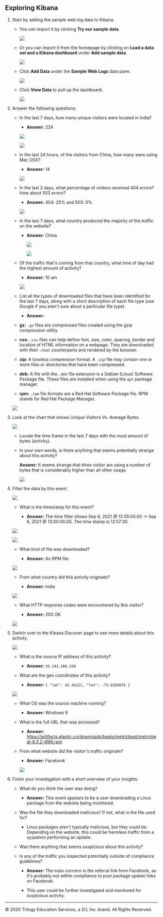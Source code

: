 ## Exploring Kibana

1. Start by adding the sample web log data to Kibana.

    - You can import it by clicking **Try our sample data**.

        ![](Images/Welcome.png)

    - Or you can import it from the homepage by clicking on **Load a data set and a Kibana dashboard** under **Add sample data**.

        ![](Images/add-data.png)

    - Click **Add Data** under the **Sample Web Logs** data pane.

        ![](Images/sampledata.png)

    - Click **View Data** to pull up the dashboard.

        ![](Images/view-data.png)

2. Answer the following questions:

    - In the last 7 days, how many unique visitors were located in India?

       - **Answer:** 224

        ![](Images/India.png)

        ![](Images/india-unique.png)

    - In the last 24 hours, of the visitors from China, how many were using Mac OSX?

       - **Answer:** 14

        ![](Images/china-osx.png)

    - In the last 2 days, what percentage of visitors received 404 errors? How about 503 errors?

        - **Answer:** 404: 25% and 503: 0%

         ![](Images/404-503.png)

    - In the last 7 days, what country produced the majority of the traffic on the website?

        - **Answer:** China

          ![](Images/most-traffic.png)

          ![](Images/most-traffic2.png)

    - Of the traffic that's coming from that country, what time of day had the highest amount of activity?

        - **Answer:** 10 am

         ![](Images/hour-day.png)

    - List all the types of downloaded files that have been identified for the last 7 days, along with a short description of each file type (use Google if you aren't sure about a particular file type).

        - **Answer:**
    - **gz:** `.gz` files are compressed files created using the gzip compression utility.
            
    - **css:** `.css` files can help define font, size, color, spacing, border and location of HTML information on a webpage. They are downloaded with their `.html` counterparts and rendered by the browser.
            
    - **zip:** A lossless compression format. A `.zip` file may contain one or more files or directories that have been compressed.
            
    - **deb:** A file with the `.deb` file extension is a Debian (Linux) Software Package file. These files are installed when using the `apt` package manager.
            
    - **rpm:** `.rpm` file formats are a Red Hat Software Package file. RPM stands for Red Hat Package Manager.
        
     ![](Images/files-downloaded.png)
    
3. Look at the chart that shows Unique Visitors Vs. Average Bytes.

    ![](Images/visitors-vs-bytes.png)

    - Locate the time frame in the last 7 days with the most amount of bytes (activity).

    - In your own words, is there anything that seems potentially strange about this activity?

        **Answer:** It seems strange that _three_ visitor are using a number of bytes that is considerably higher than all other usage.

         ![](Images/outstanding-traffic.png)

4. Filter the data by this event.

     ![](Images/filtered-by-visit.png)

    - What is the timestamp for this event?
      
        - **Answer:** The time filter shows Sep 6, 2021 @ 12:55:00.00 -> Sep 6, 2021 @ 13:00:00.00. The time stamp is 12:57:30.

     ![](Images/Time-Stamp.png)

     ![](Images/time-stamp2.png)

    - What kind of file was downloaded?

       - **Answer:** An RPM file

     ![](Images/file-downloaded.png)
        
    - From what country did this activity originate?

        - **Answer:** India

     ![](Images/india2.png)    
        
    - What HTTP response codes were encountered by this visitor?

        - **Answer:** 200 OK

     ![](Images/404-png.png)

5. Switch over to the Kibana Discover page to see more details about this activity.

    ![](Images/Discover.png)

    - What is the source IP address of this activity?

        - **Answer:** `35.143.166.159`
    
    - What are the geo coordinates of this activity?

        - **Answer:** `{ "lat": 43.34121, "lon": -73.6103075 }`

     ![](Images/ip-geo.png)    
    
    - What OS was the source machine running?

        - **Answer:** Windows 8
    
    - What is the full URL that was accessed?

        - **Answer:** https://artifacts.elastic.co/downloads/beats/metricbeat/metricbeat-6.3.2-i686.rpm
    
    - From what website did the visitor's traffic originate?

        - **Answer:** Facebook

       ![](Images/url-fb.png)

6. Finish your investigation with a short overview of your insights.

    - What do you think the user was doing?

        - **Answer:** This event appears to be a user downloading a Linux package from the website being monitored. 

    - Was the file they downloaded malicious? If not, what is the file used for?

        - Linux packages aren't typically malicious, but they could be. Depending on the website, this could be harmless traffic from a sysadmin performing an update.

    - Was there anything that seems suspicious about this activity? 
    - Is any of the traffic you inspected potentially outside of compliance guidelines?

        - **Answer:** The main concern is the referral link from Facebook, as it's probably not within compliance to post package update links on Facebook.

        - This user could be further investigated and monitored for suspicious activity.


---
© 2020 Trilogy Education Services, a 2U, Inc. brand. All Rights Reserved.  


